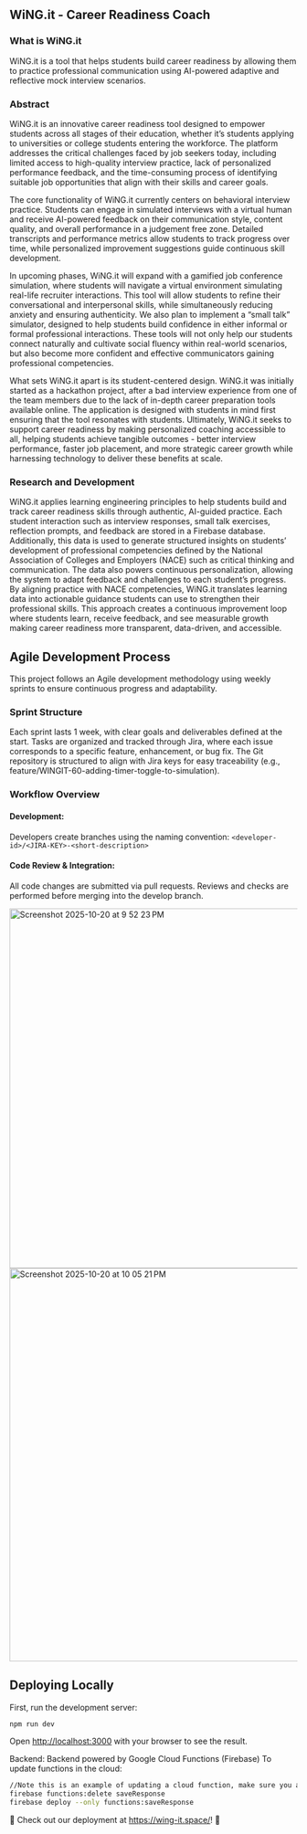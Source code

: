 ## WiNG.it - Career Readiness Coach

### What is WiNG.it
WiNG.it is a tool that helps students build career readiness by allowing them to practice professional communication using AI-powered adaptive and reflective mock interview scenarios.

### Abstract
WiNG.it is an innovative career readiness tool designed to empower students across all stages of their education, whether it’s students applying to universities or college students entering the workforce. The platform addresses the critical challenges faced by job seekers today, including limited access to high-quality interview practice, lack of personalized performance feedback, and the time-consuming process of identifying suitable job opportunities that align with their skills and career goals.

The core functionality of WiNG.it currently centers on behavioral interview practice. Students can engage in simulated interviews with a virtual human and receive AI-powered feedback on their communication style, content quality, and overall performance in a judgement free zone. Detailed transcripts and performance metrics allow students to track progress over time, while personalized improvement suggestions guide continuous skill development.

In upcoming phases, WiNG.it will expand with a gamified job conference simulation, where students will navigate a virtual environment simulating real-life recruiter interactions. This tool will allow students to refine their conversational and interpersonal skills, while simultaneously reducing anxiety and ensuring authenticity. We also plan to implement a “small talk” simulator, designed to help students build confidence in either informal or formal professional interactions. These tools will not only help our students connect naturally and cultivate social fluency within real-world scenarios, but also become more confident and effective communicators gaining professional competencies. 

What sets WiNG.it apart is its student-centered design. WiNG.it was initially started as a hackathon project, after a bad interview experience from one of the team members due to the lack of in-depth career preparation tools available online. The application is designed with students in mind first ensuring that the tool resonates with students. Ultimately, WiNG.it seeks to support career readiness by making personalized coaching accessible to all, helping students achieve tangible outcomes - better interview performance, faster job placement, and more strategic career growth while harnessing technology to deliver these benefits at scale.

### Research and Development
WiNG.it applies learning engineering principles to help students build and track career readiness skills through authentic, AI-guided practice. Each student interaction such as interview responses, small talk exercises, reflection prompts, and feedback are stored in a Firebase database. Additionally, this data is used to generate structured insights on students’ development of professional competencies defined by the National Association of Colleges and Employers (NACE) such as critical thinking and communication. The data also powers continuous personalization, allowing the system to adapt feedback and challenges to each student’s progress. By aligning practice with NACE competencies, WiNG.it translates learning data into actionable guidance students can use to strengthen their professional skills. This approach creates a continuous improvement loop where students learn, receive feedback, and see measurable growth making career readiness more transparent, data-driven, and accessible.


## Agile Development Process
This project follows an Agile development methodology using weekly sprints to ensure continuous progress and adaptability.

### Sprint Structure

Each sprint lasts 1 week, with clear goals and deliverables defined at the start. Tasks are organized and tracked through Jira, where each issue corresponds to a specific feature, enhancement, or bug fix. The Git repository is structured to align with Jira keys for easy traceability (e.g., feature/WINGIT-60-adding-timer-toggle-to-simulation).

### Workflow Overview

#### Development:
Developers create branches using the naming convention:
```<developer-id>/<JIRA-KEY>-<short-description>```

#### Code Review & Integration:

All code changes are submitted via pull requests. Reviews and checks are performed before merging into the develop branch.

<img width="1083" height="630" alt="Screenshot 2025-10-20 at 9 52 23 PM" src="https://github.com/user-attachments/assets/528eb86b-8881-4e20-99be-7a4be6ba362e" />
<img width="1469" height="689" alt="Screenshot 2025-10-20 at 10 05 21 PM" src="https://github.com/user-attachments/assets/90da061e-3619-4f1e-9574-556810d8335a" />


## Deploying Locally

First, run the development server:

```bash
npm run dev
```

Open [http://localhost:3000](http://localhost:3000) with your browser to see the result.


Backend: Backend powered by Google Cloud Functions (Firebase)
To update functions in the cloud:
```bash
//Note this is an example of updating a cloud function, make sure you are logged in first
firebase functions:delete saveResponse 
firebase deploy --only functions:saveResponse
```

🎉 Check out our deployment at https://wing-it.space/! 🎉

